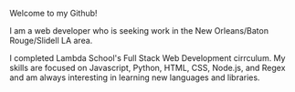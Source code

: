 Welcome to my Github!

I am a web developer who is seeking work in the New Orleans/Baton Rouge/Slidell LA area.

I completed Lambda School's Full Stack Web Development cirrculum. My skills are focused on Javascript, Python, HTML, CSS, Node.js, and Regex and am always interesting in learning new languages and libraries.
